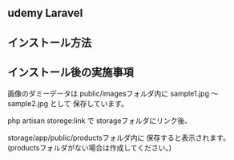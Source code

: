 ## udemy Laravel

## インストール方法

## インストール後の実施事項

画像のダミーデータは
public/imagesフォルダ内に
sample1.jpg 〜 sample2.jpg として
保存しています。

php artisan storege:link で
storageフォルダにリンク後、

storage/app/public/productsフォルダ内に
保存すると表示されます。
(productsフォルダがない場合は作成してください。)